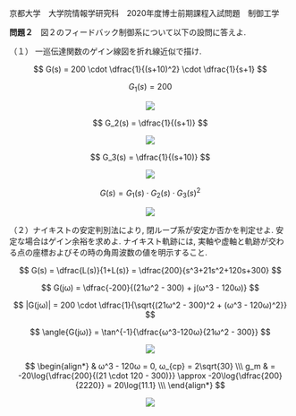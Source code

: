 京都大学　大学院情報学研究科　2020年度博士前期課程入試問題　制御工学

**問題２**　図２のフィードバック制御系について以下の設問に答えよ.

（１） 一巡伝達関数のゲイン線図を折れ線近似で描け.

$$
    G(s) = 200 \cdot \dfrac{1}{(s+10)^2} \cdot \dfrac{1}{s+1}
$$

$$
    G_1(s) = 200
$$

<p  align="center">
    <img src="https://gcdnb.pbrd.co/images/pQkNhCa8L3Ne.png?o=1"/>
</p>

$$
    G_2(s) = \dfrac{1}{(s+1)}
$$

<p  align="center">
    <img src="https://gcdnb.pbrd.co/images/wRG1JnoamRqa.png?o=1"/>
</p>

$$
    G_3(s) = \dfrac{1}{(s+10)}
$$

<p  align="center">
    <img src="https://gcdnb.pbrd.co/images/549QGK3LxzLG.png?o=1"/>
</p>

$$
    G(s) = G_1(s) \cdot G_2(s) \cdot G_3(s)^2
$$

<p  align="center">
    <img src="https://gcdnb.pbrd.co/images/CZoLUXKt8S1r.png?o=1"/>
</p>

（２）ナイキストの安定判別法により, 閉ループ系が安定か否かを判定せよ. 安定な場合はゲイン余裕を求めよ. ナイキスト軌跡には, 実軸や虚軸と軌跡が交わる点の座標およびその時の角周波数の値を明示すること.

$$
    G(s) = \dfrac{L(s)}{1+L(s)} = \dfrac{200}{s^3+21s^2+120s+300}
$$

$$
    G(jω) = \dfrac{-200}{(21ω^2 - 300) + j(ω^3 - 120ω)}
$$

$$
    |G(jω)| = 200 \cdot \dfrac{1}{\sqrt{(21ω^2 - 300)^2 + (ω^3 - 120ω)^2}}
$$

$$
    \angle{G(jω)} = \tan^{-1}{\dfrac{ω^3-120ω}{21ω^2 - 300}}
$$

<p align="center">
    <img src="https://gcdnb.pbrd.co/images/xGjB6LSPXZ1w.png?o=1"/>
</p>


$$
    \begin{align*}
        & ω^3 - 120ω = 0, ω_{cp} = 2\sqrt{30} \\\
        g_m & = -20\log{\dfrac{200}{(21 \cdot 120 - 300)}} \approx -20\log{\dfrac{200}{2220}} = 20\log{11.1} \\\
    \end{align*}
$$


<p align="center">
    <img src="https://gcdnb.pbrd.co/images/SsiQRbybHzH4.png?o=1"/>
</p>
